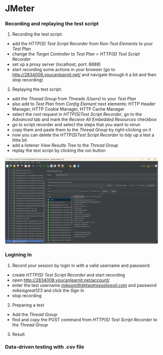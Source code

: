 # JMeter

### Recording and replaying the test script

1. Recording the test script:
- add the *HTTP(S) Test Script Recorder* from *Non-Test Elements* to your *Test Plan*
- change the *Target Controller* to *Test Plan > HTTP(S) Test Script Recorder*
- set up a proxy server (localhost, port: 8888)
- start recording some actions in your browser (go to http://2834008.youcanlearnit.net/ and navigate through it a bit and then stop recording)

2. Replaying the test script:
- add the *Thread Group* from *Threads (Users)* to your *Test Plan*
- also add to *Test Plan* from *Config Element* next elements: 
    HTTP Header Manager, 
    HTTP Cookie Manager, 
    HTTP Cache Manager
- select the root request in *HTTP(S)Test Script Recorder*, go to the *Advanced* tab and mark the *Recieve All Embedded Resources* checkbox
- go to script recorder and select the steps that you want to rerun
- copy them and paste them to the *Thread Group* by right-clicking on it
- now you can delete the *HTTP(S)Test Script Recorder* to tidy up a test a little bit
- add a listener *View Results Tree* to the *Thread Group* 
- replay the test script by clicking the *run* button

![Replaying](/test_scripts/screenshots/test_script_replaying.jpg "test script")

### Logining In

1. Record your session by login in with a valid username and password:
- create *HTTP(S) Test Script Recorder* and start recording
- open http://2834008.youcanlearnit.net/account/
- enter the test username *mikesmith@twotreesoliveoil.com* and password *mikeisgreat123* and click the *Sign In*
- stop recording

2. Preparing a test
- Add the *Thread Group*
- find and copy the POST command from *HTTP(S) Test Script Recorder* to the *Thread Group*




3. Result




### Data-driven testing with .csv file


